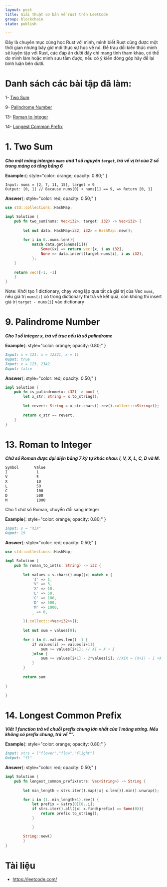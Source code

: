 ```yaml
---
layout: post 
title: Giải thuật cơ bản về rust trên LeetCode
group: blockchain
state: publish

---
```


Đây là chuyên mục cùng học Rust với mình, mình biết Rust cũng được một thời gian nhưng bây giờ mới thực sự học về nó. 
Để trau dồi kiến thức mình sẽ luyện tập với Rust, các đáp án dưới đây chỉ mang tính tham khảo, có thể do mình làm hoặc 
mình sưu tầm được, nếu có ý kiến đóng góp hãy để lại bình luận bên dưới.

# Danh sách các bài tập đã làm: 

1- [Two Sum](#twosum)

9- [Palindrome Number](palindromenumber)

13- [Roman to Integer](romantointeger)

14- [Longest Common Prefix](longestcommonprefix)

# 1. Two Sum <a name="twosum"></a>

***Cho một mảng interges `nums` and 1 số nguyên `target`, trả về vị trí của 2 số trong mảng có tổng bằng 6***

**Example:**{: style="color: orange; opacity: 0.80;" }

```
Input: nums = [2, 7, 11, 15], target = 9
Output: [0, 1] // Because nums[0] + nums[1] == 9, => Return [0, 1]
```

**Answer**{: style="color: red; opacity: 0.50;" }

```rust
use std::collections::HashMap;

impl Solution {
    pub fn two_sum(nums: Vec<i32>, target: i32) -> Vec<i32> {
        
        let mut data: HashMap<i32, i32> = HashMap::new();
        
        for i in 0..nums.len(){
            match data.get(&nums[i]){
                Some(&x) => return vec![x, i as i32],
                None => data.insert(target-nums[i], i as i32),
            };
    }
    
    return vec![-1, -1]
    }
}
```

Note: Khởi tạo 1 dictionary, chạy vòng lặp qua tất cả giá trị của Vec `nums`, nếu giá trị `nums[i]`
có trong dictionary thì trả về kết quả, còn không thì insert giá trị `target - nums[i]` vào dictionary


# 9. Palindrome Number <a name="palindromenumber"></a>

***Cho 1 số integer x, trả về true nếu là số palindrome***

**Example**{: style="color: orange; opacity: 0.80;" }

```markdown
Input: x = 121, x = 12321, x = 11
Ouput: true 
Input: x = 123, 2342
Ouput: false
```

**Answer**{: style="color: red; opacity: 0.50;" }

```rust
impl Solution {
    pub fn is_palindrome(x: i32) -> bool {
        let x_str: String = x.to_string();
        
        let revert: String = x_str.chars().rev().collect::<String>();
        
        return x_str == revert;
    }
}

```

# 13. Roman to Integer <a name="romantointeger"></a>

***Chữ số Roman được đại diện bằng 7 ký tự khác nhau: I, V, X, L, C, D và M.***

```markdown
Symbol       Value
I             1
V             5
X             10
L             50
C             100
D             500
M             1000
```

Cho 1 chữ số Roman, chuyển đổi sang integer 

**Example**{: style="color: orange; opacity: 0.80;" }

```markdown
Input: s = "XIX"
Ouput: 19
```

**Answer**{: style="color: red; opacity: 0.50;" }

```rust
use std::collections::HashMap;

impl Solution {
    pub fn roman_to_int(s: String) -> i32 {
        
        let values = s.chars().map(|x| match x {
            'I' => 1,
            'V' => 5,
            'X' => 10,
            'L' => 50,
            'C' => 100,
            'D' => 500,
            'M' => 1000,
            _ => 0,
        
        }).collect::<Vec<i32>>();
        
        let mut sum = values[0];
        
        for i in 0..values.len() -1 {
            if values[i] >= values[i+1]{
                sum += values[i+1]; // XI = X + I
            }else {
                sum += values[i+1] - 2*values[i]; //XIX = (X+I) - I +X - I 
            }
        }
        
        return sum
            
}   

}
```

# 14. Longest Common Prefix <a name="longestcommonprefix"></a>

***Viết 1 function trả về chuỗi prefix chung lớn nhất của 1 mảng string.
Nếu không có prefix chung, trả về "".***

**Example**{: style="color: orange; opacity: 0.80;" }
```markdown
Input: strs = ["flower","flow","flight"]
Output: "fl"
```

**Answer**{: style="color: red; opacity: 0.50;" }

```rust
impl Solution {
    pub fn longest_common_prefix(strs: Vec<String>) -> String {
        
        let min_length = strs.iter().map(|x| x.len()).min().unwrap();

        for i in (1..min_length+1).rev() {
            let prefix = &strs[0][0..i];
            if strs.iter().all(|x| x.find(prefix) == Some(0)){
                return prefix.to_string();
            }

            }

        String::new()
        }
}

```


# Tài liệu 

- https://leetcode.com/